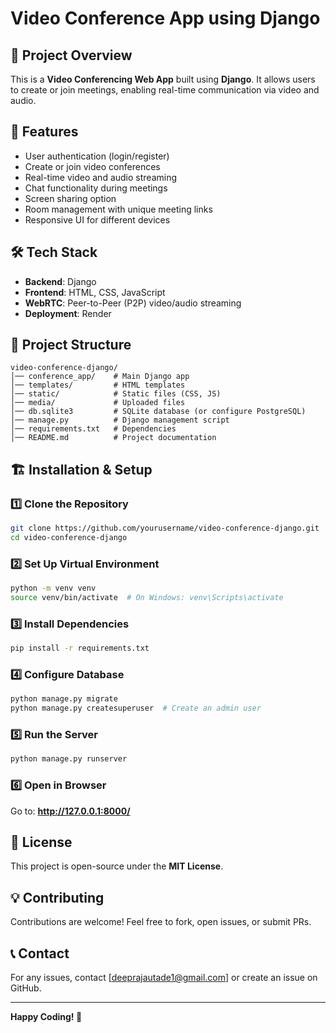 # Video Conference App using Django

## 📌 Project Overview
This is a **Video Conferencing Web App** built using **Django**. It allows users to create or join meetings, enabling real-time communication via video and audio.

## 🚀 Features
- User authentication (login/register)
- Create or join video conferences
- Real-time video and audio streaming
- Chat functionality during meetings
- Screen sharing option
- Room management with unique meeting links
- Responsive UI for different devices

## 🛠️ Tech Stack
- **Backend**: Django
- **Frontend**: HTML, CSS, JavaScript
- **WebRTC**: Peer-to-Peer (P2P) video/audio streaming
- **Deployment**: Render 

## 📂 Project Structure
```
video-conference-django/
│── conference_app/    # Main Django app
│── templates/         # HTML templates
│── static/            # Static files (CSS, JS)
│── media/             # Uploaded files
│── db.sqlite3         # SQLite database (or configure PostgreSQL)
│── manage.py          # Django management script
│── requirements.txt   # Dependencies
│── README.md          # Project documentation
```

## 🏗️ Installation & Setup
### 1️⃣ Clone the Repository
```bash
git clone https://github.com/yourusername/video-conference-django.git
cd video-conference-django
```

### 2️⃣ Set Up Virtual Environment
```bash
python -m venv venv
source venv/bin/activate  # On Windows: venv\Scripts\activate
```

### 3️⃣ Install Dependencies
```bash
pip install -r requirements.txt
```

### 4️⃣ Configure Database
```bash
python manage.py migrate
python manage.py createsuperuser  # Create an admin user
```

### 5️⃣ Run the Server
```bash
python manage.py runserver
```

### 6️⃣ Open in Browser
Go to: **http://127.0.0.1:8000/**

## 📜 License
This project is open-source under the **MIT License**.

## 💡 Contributing
Contributions are welcome! Feel free to fork, open issues, or submit PRs.

## 📞 Contact
For any issues, contact [deeprajautade1@gmail.com] or create an issue on GitHub.

---
**Happy Coding! 🚀**


